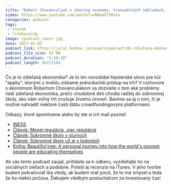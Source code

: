 ```yaml
---
title: 'Robert Chovanculiak o sharing economy, transakčných nákladoch, Uberi a súkromných školách v slumoch'
video: https://www.youtube.com/watch?v=NAUw57IRsvo
categories: podcast
tags:
 - slovak
 - lifehacking
image: /podcast_cover.jpg
date: 2017-01-02
podcast_link: https://juraj.bednar.io/assets/podcast/05-zdielana-ekonomika-transakcne-naklady-sukromne-skoly-v-slumoch.mp3
podcast_file_size: 91 MB
podcast_duration: "1:19:19"
podcast_length: 95212109
---
```


Čo je to zdieľaná ekonomika? Je to len novodobé hipsterské slovo pre kúl "appky", ktorými z mobilu získame jednoduchší prístup na trh? V rozhovore s ekonómom Robertom Chovanculiakom sa dozviete o tom aké problémy rieši zdieľaná ekonomika, prečo chudobné deti chodia radšej do súkromnej školy, ako nám voľný trh zvyšuje životnú úroveň. Bavíme sa aj o tom, či je možné nahradiť niektoré časti štátu crowdfundingovými platformami.

<!--more-->

Odkazy, ktoré spomíname alebo by ste si ich mali pozrieť:

 * [INESS](http://iness.sk/)
 * [Článok: Menej regulácie, viac reputácie](http://iness.sk/stranka/10989-Menej-regulacie-viac-reputacie.html)
 * [Článok: Súkromné školy v slumoch](http://www.iness.sk/stranka/10985-Sukromne-skoly-v-slumoch.html)
 * [Článok: Súkromné školy už aj v Indonézii](http://www.iness.sk/stranka/11094-Sukromne-skoly-uz-aj-v-Indonezii.html)
 * [Kniha: Beautiful tree: A personal journey into how the world's poorest people are educating themselves](https://www.amazon.com/Beautiful-Tree-Personal-Educating-Themselves/dp/1939709121)

 
Ak vás tento podcast zaujal, prihláste sa k odberu, vyzdieľajte ho na sociálnych sieťach a podobne. Poteší aj recenzia na iTunes. V jeho tvorbe budem pokračovať iba vtedy, ak budem mať pocit, že to má zmysel a teda že ho niekto počúva. Ďakujem všetkým poslucháčom za investovaný čas!
